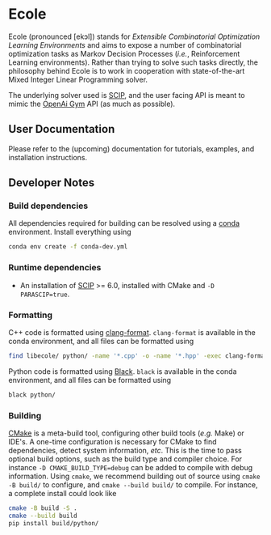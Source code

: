 # Ecole

Ecole (pronounced [ekɔl]) stands for _Extensible Combinatorial Optimization Learning
Environments_ and aims to expose a number of combinatorial optimization tasks as Markov
Decision Processes (_i.e._, Reinforcement Learning environments).
Rather than trying to solve such tasks directly, the philosophy behind Ecole is to work
in cooperation with state-of-the-art Mixed Integer Linear Programming solver.

The underlying solver used is [SCIP](https://scip.zib.de/), and the user facing API is
meant to mimic the [OpenAi Gym](https://gym.openai.com/) API (as much as possible).

## User Documentation
Please refer to the (upcoming) documentation for tutorials, examples, and installation
instructions.

## Developer Notes
### Build dependencies
  All dependencies required for building can be resolved using a
  [conda](https://docs.conda.io/en/latest/) environment.
  Install everything using
  ```bash
  conda env create -f conda-dev.yml
  ```

### Runtime dependencies
  * An installation of [SCIP](https://scip.zib.de/) >= 6.0, installed with CMake and
    `-D PARASCIP=true`.

### Formatting
  C++ code is formatted using
  [clang-format](https://clang.llvm.org/docs/ClangFormat.html).
  `clang-format` is available in the conda environment, and all files can be formatted
  using
  ```bash
  find libecole/ python/ -name '*.cpp' -o -name '*.hpp' -exec clang-format --style=file -i {} \;
  ```

  Python code is formatted using [Black](https://black.readthedocs.io).
  `black` is available in the conda environment, and all files can be formatted using
  ```bash
  black python/
  ```

### Building
  [CMake](https://cmake.org/) is a meta-build tool, configuring other build tools
  (_e.g._ Make) or IDE's.
  A one-time configuration is necessary for CMake to find dependencies, detect system
  information, _etc_.
  This is the time to pass optional build options, such as the build type and compiler
  choice. For instance `-D CMAKE_BUILD_TYPE=debug` can be added to compile with debug
  information.
  Using `cmake`, we recommend building out of source using `cmake -B build/` to
  configure, and `cmake --build build/` to compile.
  For instance, a complete install could look like
  ```bash
  cmake -B build -S .
  cmake --build build
  pip install build/python/
  ```

